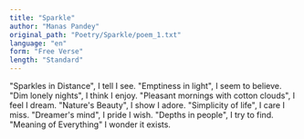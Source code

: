 ```yaml
---
title: "Sparkle"
author: "Manas Pandey"
original_path: "Poetry/Sparkle/poem_1.txt"
language: "en"
form: "Free Verse"
length: "Standard"
---
```

"Sparkles in Distance",
I tell I see.
"Emptiness in light",
I seem to believe.
"Dim lonely nights",
I think I enjoy.
"Pleasant mornings with cotton clouds",
I feel I dream.
"Nature's Beauty",
I show I adore.
"Simplicity of life",
I care I miss.
"Dreamer's mind",
I pride I wish.
"Depths in people",
I try to find.
"Meaning of Everything"
I wonder it exists.